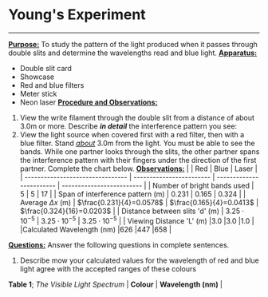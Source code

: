 # Young's Experiment
---
**<u>Purpose:</u>**
To study the pattern of the light produced when it passes through double slits and determine the wavelengths read and blue light.
**<u>Apparatus:</u>**
- Double slit card
- Showcase
- Red and blue filters
- Meter stick
- Neon laser
**<u>Procedure and Observations:</u>**
1. View the write filament through the double slit from a distance of about 3.0m or more. Describe ***in detail*** the interference pattern you see:
2. View the light source when covered first with a red filter, then with a blue filter. Stand *<u>about</u>* 3.0m from the light. You must be able to see the bands. While one partner looks through the slits, the other partner spans the interference pattern with their fingers under the direction of the first partner. Complete the chart below.
**<u>Observations:</u>**
|                                  | Red                      | Blue                     | Laser                     |
| -------------------------------- | ------------------------ | ------------------------ | ------------------------- |
| Number of bright bands used      | 5                        | 5                        | 17                        |
| Span of interference pattern (m) | 0.231                    | 0.165                    | 0.324                     |
| Average $\Delta x$ (m)           | $\frac{0.231}{4}=0.0578$ | $\frac{0.165}{4}=0.0413$ | $\frac{0.324}{16}=0.0203$ |
| Distance between slits 'd' (m)   | $3.25\cdot10^{-5}$       | $3.25\cdot10^{-5}$       | $3.25\cdot10^{-5}$        |
| Viewing Distance 'L' (m)                                 |3.0                          |3.0                          |1.0                           |
|Calculated Wavelength (nm)                                  |626                          |447                          |658                           |

**<u>Questions:</u>**
Answer the following questions in complete sentences.

1. Describe mow your calculated values for the wavelength of red and blue light agree with the accepted ranges of these colours

**Table 1**; *The Visible Light Spectrum*
| **Colour** | **Wavelength (nm)** |